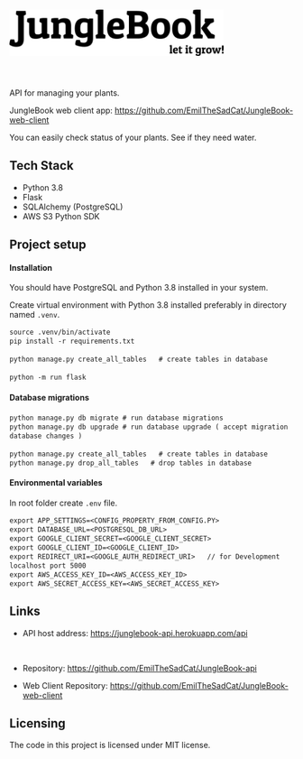 # <img src="images/junglebook-logotype.png" alt="JungleBook" width="380"/>

</br>

API for managing your plants.

JungleBook web client app: https://github.com/EmilTheSadCat/JungleBook-web-client

You can easily check status of your plants. See if they need water.

## Tech Stack

-   Python 3.8
-   Flask
-   SQLAlchemy (PostgreSQL)
-   AWS S3 Python SDK

## Project setup

#### Installation

You should have PostgreSQL and Python 3.8 installed in your system.

Create virtual environment with Python 3.8 installed preferably in directory named `.venv`.

```shell
source .venv/bin/activate
pip install -r requirements.txt

python manage.py create_all_tables   # create tables in database

python -m run flask

```

#### Database migrations

```shell
python manage.py db migrate # run database migrations
python manage.py db upgrade # run database upgrade ( accept migration database changes )

python manage.py create_all_tables   # create tables in database
python manage.py drop_all_tables   # drop tables in database

```

#### Environmental variables

In root folder create `.env` file.

```
export APP_SETTINGS=<CONFIG_PROPERTY_FROM_CONFIG.PY>
export DATABASE_URL=<POSTGRESQL_DB_URL>
export GOOGLE_CLIENT_SECRET=<GOOGLE_CLIENT_SECRET>
export GOOGLE_CLIENT_ID=<GOOGLE_CLIENT_ID>
export REDIRECT_URI=<GOOGLE_AUTH_REDIRECT_URI>   // for Development localhost port 5000
export AWS_ACCESS_KEY_ID=<AWS_ACCESS_KEY_ID>
export AWS_SECRET_ACCESS_KEY=<AWS_SECRET_ACCESS_KEY>

```

## Links

-   API host address: https://junglebook-api.herokuapp.com/api

</br>

-   Repository: https://github.com/EmilTheSadCat/JungleBook-api

-   Web Client Repository: https://github.com/EmilTheSadCat/JungleBook-web-client

## Licensing

The code in this project is licensed under MIT license.
